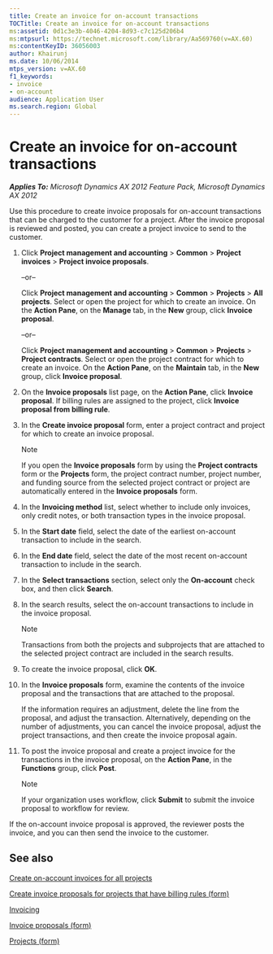 ```yaml
---
title: Create an invoice for on-account transactions
TOCTitle: Create an invoice for on-account transactions
ms:assetid: 0d1c3e3b-4046-4204-8d93-c7c125d206b4
ms:mtpsurl: https://technet.microsoft.com/library/Aa569760(v=AX.60)
ms:contentKeyID: 36056003
author: Khairunj
ms.date: 10/06/2014
mtps_version: v=AX.60
f1_keywords:
- invoice
- on-account
audience: Application User
ms.search.region: Global
---
```


# Create an invoice for on-account transactions 


_**Applies To:** Microsoft Dynamics AX 2012 Feature Pack, Microsoft Dynamics AX 2012_

Use this procedure to create invoice proposals for on-account transactions that can be charged to the customer for a project. After the invoice proposal is reviewed and posted, you can create a project invoice to send to the customer.

1.  Click **Project management and accounting** \> **Common** \> **Project invoices** \> **Project invoice proposals**.
    
    –or–
    
    Click **Project management and accounting** \> **Common** \> **Projects** \> **All projects**. Select or open the project for which to create an invoice. On the **Action Pane**, on the **Manage** tab, in the **New** group, click **Invoice proposal**.
    
    –or–
    
    Click **Project management and accounting** \> **Common** \> **Projects** \> **Project contracts**. Select or open the project contract for which to create an invoice. On the **Action Pane**, on the **Maintain** tab, in the **New** group, click **Invoice proposal**.

2.  On the **Invoice proposals** list page, on the **Action Pane**, click **Invoice proposal**. If billing rules are assigned to the project, click **Invoice proposal from billing rule**.

3.  In the **Create invoice proposal** form, enter a project contract and project for which to create an invoice proposal.
    

    > [!NOTE]
    > <P>If you open the <STRONG>Invoice proposals</STRONG> form by using the <STRONG>Project contracts</STRONG> form or the <STRONG>Projects</STRONG> form, the project contract number, project number, and funding source from the selected project contract or project are automatically entered in the <STRONG>Invoice proposals</STRONG> form.</P>



4.  In the **Invoicing method** list, select whether to include only invoices, only credit notes, or both transaction types in the invoice proposal.

5.  In the **Start date** field, select the date of the earliest on-account transaction to include in the search.

6.  In the **End date** field, select the date of the most recent on-account transaction to include in the search.

7.  In the **Select transactions** section, select only the **On-account** check box, and then click **Search**.

8.  In the search results, select the on-account transactions to include in the invoice proposal.
    

    > [!NOTE]
    > <P>Transactions from both the projects and subprojects that are attached to the selected project contract are included in the search results.</P>



9.  To create the invoice proposal, click **OK**.

10. In the **Invoice proposals** form, examine the contents of the invoice proposal and the transactions that are attached to the proposal.
    
    If the information requires an adjustment, delete the line from the proposal, and adjust the transaction. Alternatively, depending on the number of adjustments, you can cancel the invoice proposal, adjust the project transactions, and then create the invoice proposal again.

11. To post the invoice proposal and create a project invoice for the transactions in the invoice proposal, on the **Action Pane**, in the **Functions** group, click **Post**.
    

    > [!NOTE]
    > <P>If your organization uses workflow, click <STRONG>Submit</STRONG> to submit the invoice proposal to workflow for review.</P>



If the on-account invoice proposal is approved, the reviewer posts the invoice, and you can then send the invoice to the customer.

## See also

[Create on-account invoices for all projects](create-on-account-invoices-for-all-projects.md)

[Create invoice proposals for projects that have billing rules (form)](https://technet.microsoft.com/library/jj683235\(v=ax.60\))

[Invoicing](invoicing.md)

[Invoice proposals (form)](https://technet.microsoft.com/library/aa615408\(v=ax.60\))

[Projects (form)](https://technet.microsoft.com/library/aa585245\(v=ax.60\))

  


